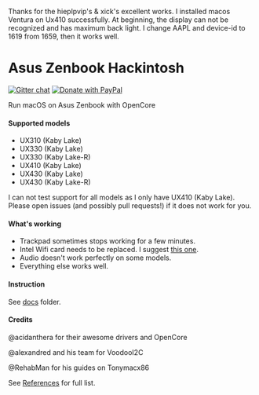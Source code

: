 Thanks for the hieplpvip's & xick's excellent works. I installed macos Ventura on Ux410 successfully.
At beginning, the display can not be recognized and has maximum back light. 
I change AAPL and device-id to 1619 from 1659, then it works well.

# Asus Zenbook Hackintosh

[![Gitter chat](https://img.shields.io/gitter/room/nwjs/nw.js.svg?colorB=ed1965)](https://gitter.im/ASUS-ZENBOOK-HACKINTOSH/Lobby)
[![Donate with PayPal](https://img.shields.io/badge/paypal-donate-red.svg)](https://paypal.me/lebhiep)

Run macOS on Asus Zenbook with OpenCore

#### Supported models

- UX310 (Kaby Lake)
- UX330 (Kaby Lake)
- UX330 (Kaby Lake-R)
- UX410 (Kaby Lake)
- UX430 (Kaby Lake)
- UX430 (Kaby Lake-R)

I can not test support for all models as I only have UX410 (Kaby Lake). Please open issues (and possibly pull requests!) if it does not work for you.

#### What's working

- Trackpad sometimes stops working for a few minutes.
- Intel Wifi card needs to be replaced. I suggest [this one](https://www.aliexpress.com/item/4000631796433.html).
- Audio doesn't work perfectly on some models.
- Everything else works well.

#### Instruction

See [docs](https://github.com/hieplpvip/Asus-Zenbook-Hackintosh/tree/master/docs) folder.

#### Credits

@acidanthera for their awesome drivers and OpenCore

@alexandred and his team for VoodooI2C

@RehabMan for his guides on Tonymacx86

See [References](../../wiki/References) for full list.
